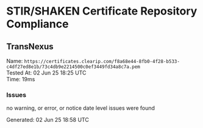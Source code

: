 # STIR/SHAKEN Certificate Repository Compliance

## TransNexus

Name: `https://certificates.clearip.com/f8a68e44-8fb0-4f28-b533-c4df27ed8e1b/73c4db9e2214500c0ef3449fd34a8c7a.pem`\
Tested At: 02 Jun 25 18:25 UTC\
Time: 19ms

### Issues

no warning, or error, or notice date level issues were found

Generated: 02 Jun 25 18:58 UTC